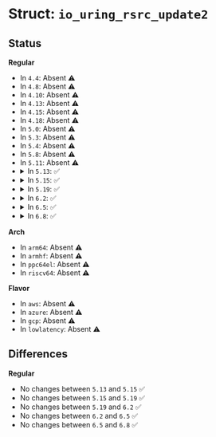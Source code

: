 # Struct: <code>io_uring_rsrc_update2</code>

## Status
<b>Regular</b>
<ul>
<li>
In <code>4.4</code>: Absent ⚠️
</li>
<li>
In <code>4.8</code>: Absent ⚠️
</li>
<li>
In <code>4.10</code>: Absent ⚠️
</li>
<li>
In <code>4.13</code>: Absent ⚠️
</li>
<li>
In <code>4.15</code>: Absent ⚠️
</li>
<li>
In <code>4.18</code>: Absent ⚠️
</li>
<li>
In <code>5.0</code>: Absent ⚠️
</li>
<li>
In <code>5.3</code>: Absent ⚠️
</li>
<li>
In <code>5.4</code>: Absent ⚠️
</li>
<li>
In <code>5.8</code>: Absent ⚠️
</li>
<li>
In <code>5.11</code>: Absent ⚠️
</li>
<li>
<details>
<summary>In <code>5.13</code>: ✅</summary>

```c
struct io_uring_rsrc_update2 {
    __u32 offset;
    __u32 resv;
    __u64 data;
    __u64 tags;
    __u32 nr;
    __u32 resv2;
};
```
</details>
</li>
<li>
<details>
<summary>In <code>5.15</code>: ✅</summary>

```c
struct io_uring_rsrc_update2 {
    __u32 offset;
    __u32 resv;
    __u64 data;
    __u64 tags;
    __u32 nr;
    __u32 resv2;
};
```
</details>
</li>
<li>
<details>
<summary>In <code>5.19</code>: ✅</summary>

```c
struct io_uring_rsrc_update2 {
    __u32 offset;
    __u32 resv;
    __u64 data;
    __u64 tags;
    __u32 nr;
    __u32 resv2;
};
```
</details>
</li>
<li>
<details>
<summary>In <code>6.2</code>: ✅</summary>

```c
struct io_uring_rsrc_update2 {
    __u32 offset;
    __u32 resv;
    __u64 data;
    __u64 tags;
    __u32 nr;
    __u32 resv2;
};
```
</details>
</li>
<li>
<details>
<summary>In <code>6.5</code>: ✅</summary>

```c
struct io_uring_rsrc_update2 {
    __u32 offset;
    __u32 resv;
    __u64 data;
    __u64 tags;
    __u32 nr;
    __u32 resv2;
};
```
</details>
</li>
<li>
<details>
<summary>In <code>6.8</code>: ✅</summary>

```c
struct io_uring_rsrc_update2 {
    __u32 offset;
    __u32 resv;
    __u64 data;
    __u64 tags;
    __u32 nr;
    __u32 resv2;
};
```
</details>
</li>
</ul>
<b>Arch</b>
<ul>
<li>
In <code>arm64</code>: Absent ⚠️
</li>
<li>
In <code>armhf</code>: Absent ⚠️
</li>
<li>
In <code>ppc64el</code>: Absent ⚠️
</li>
<li>
In <code>riscv64</code>: Absent ⚠️
</li>
</ul>
<b>Flavor</b>
<ul>
<li>
In <code>aws</code>: Absent ⚠️
</li>
<li>
In <code>azure</code>: Absent ⚠️
</li>
<li>
In <code>gcp</code>: Absent ⚠️
</li>
<li>
In <code>lowlatency</code>: Absent ⚠️
</li>
</ul>

## Differences
<b>Regular</b>
<ul>
<li>
No changes between <code>5.13</code> and <code>5.15</code> ✅
</li>
<li>
No changes between <code>5.15</code> and <code>5.19</code> ✅
</li>
<li>
No changes between <code>5.19</code> and <code>6.2</code> ✅
</li>
<li>
No changes between <code>6.2</code> and <code>6.5</code> ✅
</li>
<li>
No changes between <code>6.5</code> and <code>6.8</code> ✅
</li>
</ul>
